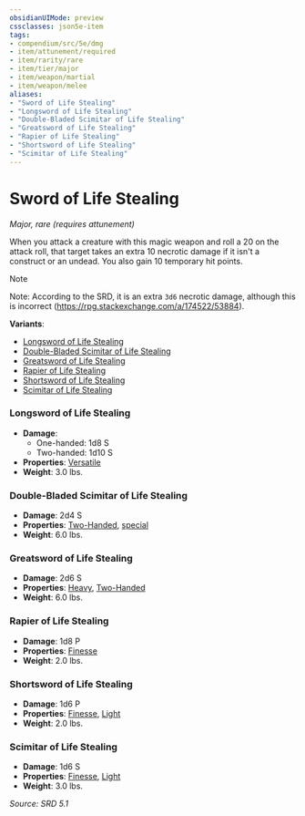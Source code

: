 ```yaml
---
obsidianUIMode: preview
cssclasses: json5e-item
tags:
- compendium/src/5e/dmg
- item/attunement/required
- item/rarity/rare
- item/tier/major
- item/weapon/martial
- item/weapon/melee
aliases: 
- "Sword of Life Stealing"
- "Longsword of Life Stealing"
- "Double-Bladed Scimitar of Life Stealing"
- "Greatsword of Life Stealing"
- "Rapier of Life Stealing"
- "Shortsword of Life Stealing"
- "Scimitar of Life Stealing"
---
```

# Sword of Life Stealing
*Major, rare (requires attunement)*  


When you attack a creature with this magic weapon and roll a 20 on the attack roll, that target takes an extra 10 necrotic damage if it isn't a construct or an undead. You also gain 10 temporary hit points.

> [!note]
> Note: According to the SRD, it is an extra `3d6` necrotic damage, although this is incorrect (https://rpg.stackexchange.com/a/174522/53884).

**Variants**:
- [Longsword of Life Stealing](#Longsword%20of%20Life%20Stealing)
- [Double-Bladed Scimitar of Life Stealing](#Double-Bladed%20Scimitar%20of%20Life%20Stealing)
- [Greatsword of Life Stealing](#Greatsword%20of%20Life%20Stealing)
- [Rapier of Life Stealing](#Rapier%20of%20Life%20Stealing)
- [Shortsword of Life Stealing](#Shortsword%20of%20Life%20Stealing)
- [Scimitar of Life Stealing](#Scimitar%20of%20Life%20Stealing)

### Longsword of Life Stealing

- **Damage**:
  - One-handed: 1d8 S
  - Two-handed: 1d10 S
- **Properties**: [Versatile](rules/item-properties.md#Versatile)
- **Weight**: 3.0 lbs.

### Double-Bladed Scimitar of Life Stealing

- **Damage**: 2d4 S
- **Properties**: [Two-Handed](rules/item-properties.md#Two-Handed), [special](rules/item-properties.md#Special%20Weapons)
- **Weight**: 6.0 lbs.

### Greatsword of Life Stealing

- **Damage**: 2d6 S
- **Properties**: [Heavy](rules/item-properties.md#Heavy), [Two-Handed](rules/item-properties.md#Two-Handed)
- **Weight**: 6.0 lbs.

### Rapier of Life Stealing

- **Damage**: 1d8 P
- **Properties**: [Finesse](rules/item-properties.md#Finesse)
- **Weight**: 2.0 lbs.

### Shortsword of Life Stealing

- **Damage**: 1d6 P
- **Properties**: [Finesse](rules/item-properties.md#Finesse), [Light](rules/item-properties.md#Light)
- **Weight**: 2.0 lbs.

### Scimitar of Life Stealing

- **Damage**: 1d6 S
- **Properties**: [Finesse](rules/item-properties.md#Finesse), [Light](rules/item-properties.md#Light)
- **Weight**: 3.0 lbs.


*Source: SRD 5.1*